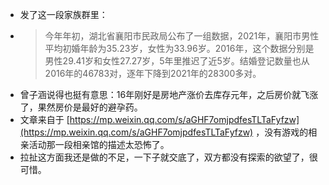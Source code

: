 - 发了这一段家族群里：
- > 今年年初，湖北省襄阳市民政局公布了一组数据，2021年，襄阳市男性平均初婚年龄为35.23岁，女性为33.96岁。2016年，这个数据分别是男性29.41岁和女性27.27岁，5年里推迟了近5岁。结婚登记数量也从2016年的46783对，逐年下降到2021年的28300多对。
- 曾子涵说得也挺有意思：16年刚好是房地产涨价去库存元年，之后房价就飞涨了，果然房价是最好的避孕药。
- 文章来自于 [https://mp.weixin.qq.com/s/aGHF7omjpdfesTLTaFyfzw](https://mp.weixin.qq.com/s/aGHF7omjpdfesTLTaFyfzw) ，没有游戏的相亲活动那一段相亲馆的描述太恐怖了。
- 拉扯这方面我还是做的不足，一下子就交底了，双方都没有探索的欲望了，很可惜。
